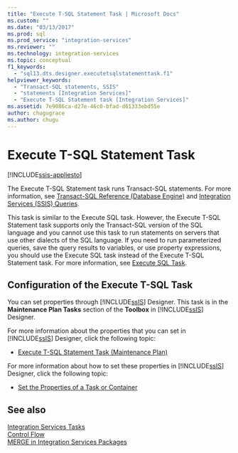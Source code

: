 ```yaml
---
title: "Execute T-SQL Statement Task | Microsoft Docs"
ms.custom: ""
ms.date: "03/13/2017"
ms.prod: sql
ms.prod_service: "integration-services"
ms.reviewer: ""
ms.technology: integration-services
ms.topic: conceptual
f1_keywords: 
  - "sql13.dts.designer.executetsqlstatementtask.f1"
helpviewer_keywords: 
  - "Transact-SQL statements, SSIS"
  - "statements [Integration Services]"
  - "Execute T-SQL Statement task [Integration Services]"
ms.assetid: 7e9086ca-d27e-46c0-bfad-d61333ebd55e
author: chugugrace
ms.author: chugu
---
```

# Execute T-SQL Statement Task

[!INCLUDE[ssis-appliesto](../../includes/ssis-appliesto-ssvrpluslinux-asdb-asdw-xxx.md)]


  The Execute T-SQL Statement task runs Transact-SQL statements. For more information, see [Transact-SQL Reference &#40;Database Engine&#41;](../../t-sql/transact-sql-reference-database-engine.md) and [Integration Services &#40;SSIS&#41; Queries](../../integration-services/integration-services-ssis-queries.md).  
  
 This task is similar to the Execute SQL task. However, the Execute T-SQL Statement task supports only the Transact-SQL version of the SQL language and you cannot use this task to run statements on servers that use other dialects of the SQL language. If you need to run parameterized queries, save the query results to variables, or use property expressions, you should use the Execute SQL task instead of the Execute T-SQL Statement task. For more information, see [Execute SQL Task](../../integration-services/control-flow/execute-sql-task.md).  
  
## Configuration of the Execute T-SQL Task  
 You can set properties through [!INCLUDE[ssIS](../../includes/ssis-md.md)] Designer. This task is in the **Maintenance Plan Tasks** section of the **Toolbox** in [!INCLUDE[ssIS](../../includes/ssis-md.md)] Designer.  
  
 For more information about the properties that you can set in [!INCLUDE[ssIS](../../includes/ssis-md.md)] Designer, click the following topic:  
  
-   [Execute T-SQL Statement Task &#40;Maintenance Plan&#41;](../../relational-databases/maintenance-plans/execute-t-sql-statement-task-maintenance-plan.md)  
  
 For more information about how to set these properties in [!INCLUDE[ssIS](../../includes/ssis-md.md)] Designer, click the following topic:  
  
-   [Set the Properties of a Task or Container](https://msdn.microsoft.com/library/52d47ca4-fb8c-493d-8b2b-48bb269f859b)  
  
## See also  
 [Integration Services Tasks](../../integration-services/control-flow/integration-services-tasks.md)   
 [Control Flow](../../integration-services/control-flow/control-flow.md)   
 [MERGE in Integration Services Packages](../../integration-services/control-flow/merge-in-integration-services-packages.md)  
  
  
